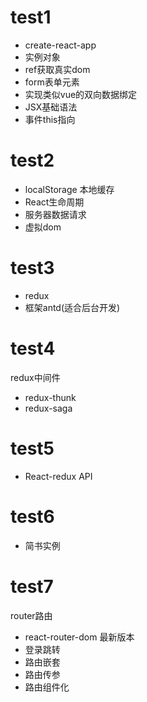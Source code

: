 # test1
- create-react-app
- 实例对象
- ref获取真实dom
- form表单元素
- 实现类似vue的双向数据绑定
- JSX基础语法
- 事件this指向

# test2
- localStorage 本地缓存
- React生命周期
- 服务器数据请求
- 虚拟dom

# test3
- redux
- 框架antd(适合后台开发)

# test4
redux中间件
- redux-thunk
- redux-saga

# test5
- React-redux API

# test6
- 简书实例

# test7
router路由
 - react-router-dom 最新版本
 - 登录跳转
 - 路由嵌套
 - 路由传参
 - 路由组件化

